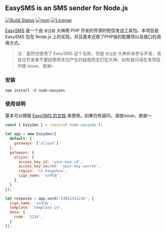 
## EasySMS is an SMS sender for Node.js

[![Build Status](https://app.travis-ci.com/hpyer/node-easysms.svg?branch=master)](https://app.travis-ci.com/github/hpyer/node-easysms) [![npm](https://img.shields.io/npm/v/node-easysms.svg)](https://www.npmjs.com/package/node-easysms) [![License](https://img.shields.io/npm/l/node-easysms.svg)](LICENSE)

[EasySMS](https://github.com/overtrue/easy-sms) 是一个由 `安正超` 大神用 PHP 开发的开源的短信发送工具包。本项目是 EasySMS 包在 Node.js 上的实现，并且基本还原了PHP版的配置项以及接口的调用方式。

> 注：虽然也使用了 EasySMS 这个名称，但是 `安正超` 大神并未参与开发，请各位开发者不要因使用本包产生的疑惑而去打扰大神，如有疑问请在本项目中提 issue，谢谢~


### 安装

`npm install -S node-easysms`

### 使用说明

基本可以根据 [EasySMS 的文档](https://github.com/overtrue/easy-sms#readme) 来使用。如果仍有疑问，请提issue，谢谢～

```js
const { EasySms } = require('node-easysms');

let app = new EasySms({
  default: {
    gateways: ['aliyun']
  },
  gateways: {
    aliyun: {
      access_key_id: 'your-key-id',
      access_key_secret: 'your-key-secret',
      region: 'cn-hangzhou',
      sign_name: 'xx平台',
    },
  }
});

let response = app.send('13812341234', {
  sign_name: 'xx平台',
  template: 'template_id',
  data: {
    code: '1234',
  }
});
```
